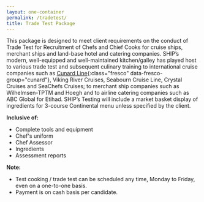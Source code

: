 ```yaml
---
layout: one-container
permalink: /tradetest/
title: Trade Test Package
---
```


This package is designed to meet client requirements on the conduct of Trade Test for Recruitment of Chefs and Chief Cooks for cruise ships, merchant ships and land-base hotel and catering companies. 
SHIP’s modern, well-equipped and well-maintained kitchen/galley has played host to various trade test and subsequent culinary training to international cruise companies such as [Cunard Line](http://res.cloudinary.com/aestrea-software-development/image/upload/c_scale,h_700/v1413777243/freshpinas/productImages/tradeTest/cunard_pic_1.jpg){:class="fresco" data-fresco-group="cunard"}, Viking River Cruises, 
Seabourn Cruise Line, Crystal Cruises and SeaChefs Cruises; to merchant ship companies such as Wilhelmsen-TPTM and Hoegh and to airline catering companies such as ABC Global for Etihad. 
SHIP’s Testing will include a market basket display of ingredients for 3-course Continental menu unless specified by the client.

**Inclusive of:**

* Complete tools and equipment
* Chef's uniform
* Chef Assessor
* Ingredients
* Assessment reports

**Note:**

* Test cooking / trade test can be scheduled any time, Monday to Friday, even on a one-to-one basis.
* Payment is on cash basis per candidate.